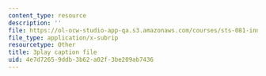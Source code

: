 ```yaml
---
content_type: resource
description: ''
file: https://ol-ocw-studio-app-qa.s3.amazonaws.com/courses/sts-081-innovation-systems-for-science-technology-energy-manufacturing-and-health-spring-2017/4e7d72659ddb3b62a02f3be209ab7436_QcXr9NShqnw.srt
file_type: application/x-subrip
resourcetype: Other
title: 3play caption file
uid: 4e7d7265-9ddb-3b62-a02f-3be209ab7436
---
```

